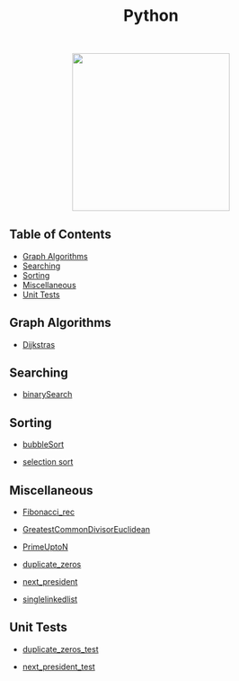 <h1 align="center">Python</h1> <br>

<p align="center"><image src="https://external-content.duckduckgo.com/iu/?u=https%3A%2F%2Ftse1.mm.bing.net%2Fth%3Fid%3DOIP.9KDOmqHwpJPAtAsOOyNy0AHaHa%26pid%3DApi&f=1" width ="280" height="280"></image></p>

## Table of Contents

- [Graph Algorithms](#graph)
- [Searching](#searching)
- [Sorting](#sorting)
- [Miscellaneous](#others)
- [Unit Tests](#unit-tests)

<a name="graph"></a>

## Graph Algorithms

- [Dijkstras](https://github.com/aniketsharma00411/algorithmsUse/blob/master/Python/Graph%20Algorithms/Dijkstras.py)

<a name="searching"></a>

## Searching

- [binarySearch](https://github.com/aniketsharma00411/algorithmsUse/blob/master/Python/Searching/binarySearch.py)

<a name="sorting"></a>

## Sorting

- [bubbleSort](https://github.com/aniketsharma00411/algorithmsUse/blob/master/Python/Sorting/bubbleSort.py)

- [selection sort](https://github.com/aniketsharma00411/algorithmsUse/blob/master/Python/Sorting/selection%20sort.py)

<a name="others"></a>

## Miscellaneous

- [Fibonacci_rec](https://github.com/aniketsharma00411/algorithmsUse/blob/master/Python/Miscellaneous/Fibonacci_rec.py)

- [GreatestCommonDivisorEuclidean](https://github.com/aniketsharma00411/algorithmsUse/blob/master/Python/Miscellaneous/GreatestCommonDivisorEuclidean.py)

- [PrimeUptoN](https://github.com/aniketsharma00411/algorithmsUse/blob/master/Python/Miscellaneous/PrimeUptoN.py)

- [duplicate_zeros](https://github.com/aniketsharma00411/algorithmsUse/blob/master/Python/Miscellaneous/duplicate_zeros.py)

- [next_president](https://github.com/aniketsharma00411/algorithmsUse/blob/master/Python/Miscellaneous/next_president.py)

- [singlelinkedlist](https://github.com/aniketsharma00411/algorithmsUse/blob/master/Python/Miscellaneous/singlelinkedlist.py)

<a name="unit-tests"></a>

## Unit Tests

- [duplicate_zeros_test](https://github.com/aniketsharma00411/algorithmsUse/blob/master/Python/Unit%20Tests/duplicate_zeros_test.py)

- [next_president_test](https://github.com/aniketsharma00411/algorithmsUse/blob/master/Python/Unit%20Tests/next_president_test.py)
